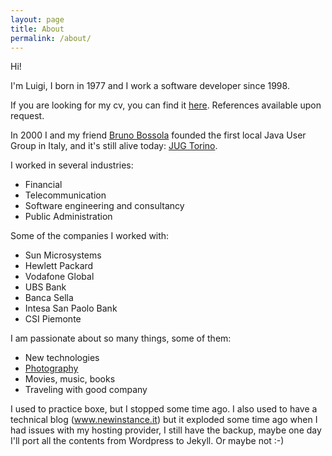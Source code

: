 ```yaml
---
layout: page
title: About
permalink: /about/
---
```


Hi! 

I'm Luigi, I born in 1977 and I work a software developer since 1998.

If you are looking for my cv, you can find it [here](../docs/luigi_viggiano.pdf). References available upon request.

In 2000 I and my friend [Bruno Bossola](https://bbossola.wordpress.com/) founded the first local Java User Group in Italy, 
and it's still alive today: [JUG Torino](http://www.jugtorino.it).

I worked in several industries:
- Financial
- Telecommunication
- Software engineering and consultancy
- Public Administration

Some of the companies I worked with:
- Sun Microsystems
- Hewlett Packard
- Vodafone Global
- UBS Bank
- Banca Sella
- Intesa San Paolo Bank
- CSI Piemonte

I am passionate about so many things, some of them:
- New technologies
- [Photography](http://luigiviggiano.photography) 
- Movies, music, books
- Traveling with good company

I used to practice boxe, but I stopped some time ago.
I also used to have a technical blog (www.newinstance.it) but it exploded some time ago when I had issues with my 
hosting provider, I still have the backup, maybe one day I'll port all the contents from Wordpress to Jekyll. 
Or maybe not :-)